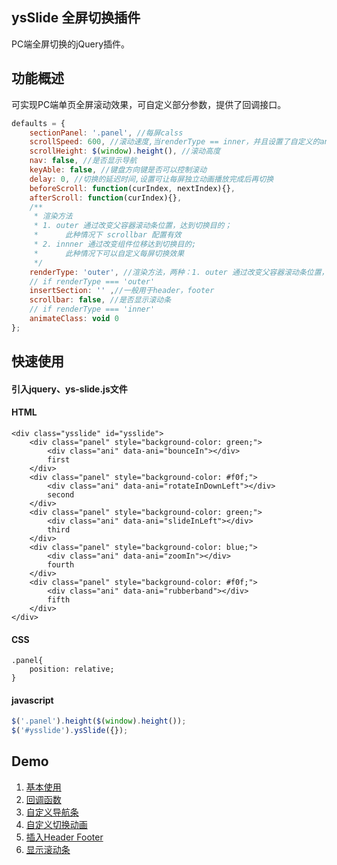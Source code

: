 ## ysSlide 全屏切换插件  
PC端全屏切换的jQuery插件。  
## 功能概述  
可实现PC端单页全屏滚动效果，可自定义部分参数，提供了回调接口。  
```javascript
defaults = {
	sectionPanel: '.panel', //每屏calss
	scrollSpeed: 600, //滚动速度,当renderType == inner，并且设置了自定义的animateClass，则此值表示整个动画完成的时间
	scrollHeight: $(window).height(), //滚动高度
	nav: false, //是否显示导航
	keyAble: false, //键盘方向键是否可以控制滚动
	delay: 0, //切换的延迟时间,设置可让每屏独立动画播放完成后再切换
	beforeScroll: function(curIndex, nextIndex){},
	afterScroll: function(curIndex){},
	/**
	 * 渲染方法
	 * 1. outer 通过改变父容器滚动条位置，达到切换目的；
	 * 		此种情况下 scrollbar 配置有效
	 * 2. innner 通过改变组件位移达到切换目的;
	 * 		此种情况下可以自定义每屏切换效果
	 */
	renderType: 'outer', //渲染方法，两种：1. outer 通过改变父容器滚动条位置，达到切换目的；2. inner  通过改变组件位移达到切换目的
	// if renderType === 'outer'
	insertSection: '' ,//一般用于header，footer
	scrollbar: false, //是否显示滚动条
	// if renderType === 'inner'
	animateClass: void 0
};
```
## 快速使用  
#### 引入jquery、ys-slide.js文件
#### HTML  
```
<div class="ysslide" id="ysslide">
	<div class="panel" style="background-color: green;">
		<div class="ani" data-ani="bounceIn"></div>
		first
	</div>
	<div class="panel" style="background-color: #f0f;">
		<div class="ani" data-ani="rotateInDownLeft"></div>
		second
	</div>
	<div class="panel" style="background-color: green;">
		<div class="ani" data-ani="slideInLeft"></div>
		third
	</div>
	<div class="panel" style="background-color: blue;">
		<div class="ani" data-ani="zoomIn"></div>
		fourth
	</div>
	<div class="panel" style="background-color: #f0f;">
		<div class="ani" data-ani="rubberband"></div>
		fifth
	</div>
</div>
```
#### CSS
```
.panel{
	position: relative;
}
```
#### javascript  
```javascript
$('.panel').height($(window).height());
$('#ysslide').ysSlide({});
```  
## Demo  
1. [基本使用](https://careycui.github.io/web-utils/demo/page_slide/index.html)
2. [回调函数](https://careycui.github.io/web-utils/demo/page_slide/callback.html)
3. [自定义导航条](https://careycui.github.io/web-utils/demo/page_slide/custom_nav.html)
4. [自定义切换动画](https://careycui.github.io/web-utils/demo/page_slide/custom_tran.html)  
5. [插入Header Footer](https://careycui.github.io/web-utils/demo/page_slide/header_footer.html)  
6. [显示滚动条](https://careycui.github.io/web-utils/demo/page_slide/scroll.html)